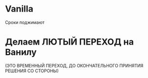# Vanilla
Сроки поджимают

# Делаем ЛЮТЫЙ ПЕРЕХОД на Ванилу 
(ЭТО ВРЕМЕННЫЙ ПЕРЕХОД, ДО ОКОНЧАТЕЛЬНОГО ПРИНЯТИЯ РЕШЕНИЯ СО СТОРОНЫ)
